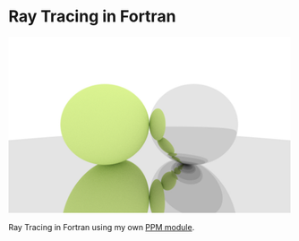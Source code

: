 # Ray Tracing in Fortran

<img width="800" src="imgs/example_output2.jpg">

Ray Tracing in Fortran using my own <a href="https://github.com/A713F3/PPM.F90">PPM module</a>.


